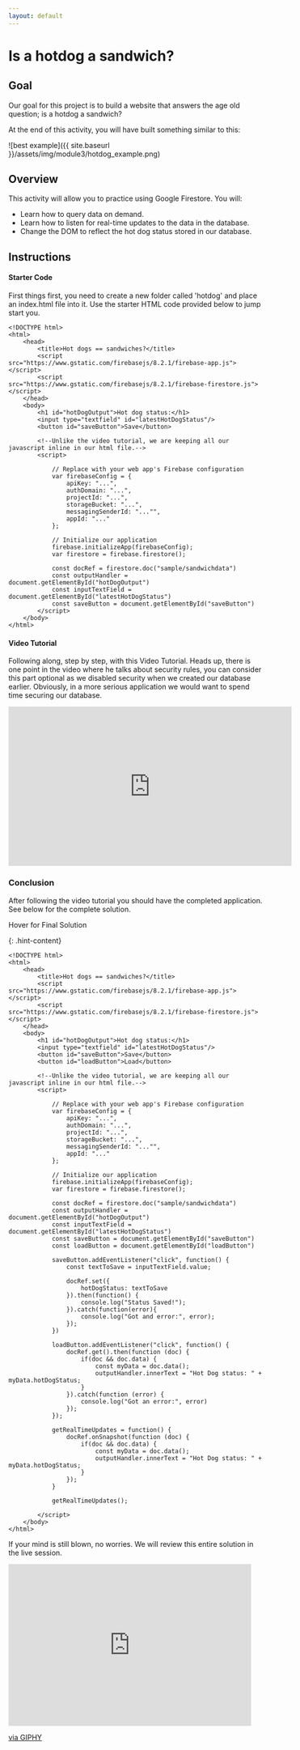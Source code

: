 ```yaml
---
layout: default
---
```



# Is a hotdog a sandwich?

## Goal

Our goal for this project is to build a website that answers the age old question; is a hotdog a sandwich?

At the end of this activity, you will have built something similar to this:

![best example]({{ site.baseurl }}/assets/img/module3/hotdog_example.png)

## Overview

This activity will allow you to practice using Google Firestore.  You will:
- Learn how to query data on demand.
- Learn how to listen for real-time updates to the data in the database.
- Change the DOM to reflect the hot dog status stored in our database.

## Instructions

#### Starter Code
First things first, you need to create a new folder called 'hotdog' and place an index.html file into it.  Use the starter HTML code provided below to jump start you.

```
<!DOCTYPE html>
<html>
    <head>
        <title>Hot dogs == sandwiches?</title>
        <script src="https://www.gstatic.com/firebasejs/8.2.1/firebase-app.js"></script>
        <script src="https://www.gstatic.com/firebasejs/8.2.1/firebase-firestore.js"></script>
    </head>
    <body>
        <h1 id="hotDogOutput">Hot dog status:</h1>
        <input type="textfield" id="latestHotDogStatus"/>
        <button id="saveButton">Save</button>

        <!--Unlike the video tutorial, we are keeping all our javascript inline in our html file.-->
        <script>

            // Replace with your web app's Firebase configuration
            var firebaseConfig = {
                apiKey: "...",
                authDomain: "...",
                projectId: "...",
                storageBucket: "...",
                messagingSenderId: "..."",
                appId: "..."
            };

            // Initialize our application
            firebase.initializeApp(firebaseConfig);
            var firestore = firebase.firestore();

            const docRef = firestore.doc("sample/sandwichdata")
            const outputHandler = document.getElementById("hotDogOutput")
            const inputTextField = document.getElementById("latestHotDogStatus")
            const saveButton = document.getElementById("saveButton")
        </script>
    </body>
</html>
```

#### Video Tutorial
Following along, step by step, with this Video Tutorial.  Heads up, there is one point in the video where he talks about security rules, you can consider this part optional as we disabled security when we created our database earlier.  Obviously, in a more serious application we would want to spend time securing our database.

<iframe width="560" height="315" src="https://www.youtube.com/embed/2Vf1D-rUMwE" frameborder="0" allow="accelerometer; autoplay; clipboard-write; encrypted-media; gyroscope; picture-in-picture" allowfullscreen></iframe>


### Conclusion

After following the video tutorial you should have the completed application.  See below for the complete solution.

<div class="hint">Hover for Final Solution</div>

{: .hint-content}

```
<!DOCTYPE html>
<html>
    <head>
        <title>Hot dogs == sandwiches?</title>
        <script src="https://www.gstatic.com/firebasejs/8.2.1/firebase-app.js"></script>
        <script src="https://www.gstatic.com/firebasejs/8.2.1/firebase-firestore.js"></script>
    </head>
    <body>
        <h1 id="hotDogOutput">Hot dog status:</h1>
        <input type="textfield" id="latestHotDogStatus"/>
        <button id="saveButton">Save</button>
        <button id="loadButton">Load</button>

        <!--Unlike the video tutorial, we are keeping all our javascript inline in our html file.-->
        <script>

            // Replace with your web app's Firebase configuration
            var firebaseConfig = {
                apiKey: "...",
                authDomain: "...",
                projectId: "...",
                storageBucket: "...",
                messagingSenderId: "..."",
                appId: "..."
            };

            // Initialize our application
            firebase.initializeApp(firebaseConfig);
            var firestore = firebase.firestore();

            const docRef = firestore.doc("sample/sandwichdata")
            const outputHandler = document.getElementById("hotDogOutput")
            const inputTextField = document.getElementById("latestHotDogStatus")
            const saveButton = document.getElementById("saveButton")
            const loadButton = document.getElementById("loadButton")

            saveButton.addEventListener("click", function() {
                const textToSave = inputTextField.value;

                docRef.set({
                    hotDogStatus: textToSave
                }).then(function() {
                    console.log("Status Saved!");
                }).catch(function(error){
                    console.log("Got and error:", error);
                });
            })

            loadButton.addEventListener("click", function() {
                docRef.get().then(function (doc) {
                    if(doc && doc.data) {
                        const myData = doc.data();
                        outputHandler.innerText = "Hot Dog status: " + myData.hotDogStatus;
                    }
                }).catch(function (error) {
                    console.log("Got an error:", error)
                });
            });

            getRealTimeUpdates = function() {
                docRef.onSnapshot(function (doc) {
                    if(doc && doc.data) {
                        const myData = doc.data();
                        outputHandler.innerText = "Hot Dog status: " + myData.hotDogStatus;
                    }
                });
            }

            getRealTimeUpdates();
            
        </script>
    </body>
</html>
```

If your mind is still blown, no worries.  We will review this entire solution in the live session.
<iframe src="https://giphy.com/embed/xT0xeJpnrWC4XWblEk" width="480" height="320" frameBorder="0" class="giphy-embed" allowFullScreen></iframe><p><a href="https://giphy.com/gifs/whoa-hd-tim-and-eric-xT0xeJpnrWC4XWblEk">via GIPHY</a></p>